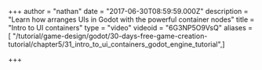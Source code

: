 +++
author = "nathan"
date = "2017-06-30T08:59:59.000Z"
description = "Learn how arranges UIs  in Godot with the powerful container nodes"
title = "Intro to UI containers"
type = "video"
videoid = "6G3NP5O9VsQ"
aliases = [ "/tutorial/game-design/godot/30-days-free-game-creation-tutorial/chapter5/31_intro_to_ui_containers_godot_engine_tutorial",]

+++
